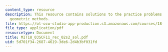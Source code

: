 ```yaml
---
content_type: resource
description: This resource contains solutions to the practice problems related to
  geometric methods.
file: https://ol-ocw-studio-app-production.s3.amazonaws.com/courses/18-03sc-differential-equations-fall-2011/5d701f34268746193de62d4b3bf031fd_MIT18_03SCF11_rec_02s2_sol.pdf
file_type: application/pdf
resourcetype: Document
title: MIT18_03SCF11_rec_02s2_sol.pdf
uid: 5d701f34-2687-4619-3de6-2d4b3bf031fd
---
```

